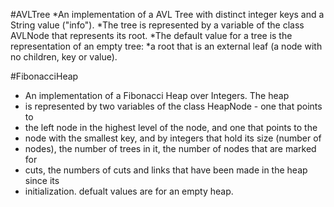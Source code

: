 #AVLTree 
 *An implementation of a AVL Tree with distinct integer keys and a String value ("info"). 
 *The tree is represented by a variable of the class AVLNode that represents its root. 
 *The default value for a tree is the representation of an empty tree: 
  *a root that is an external leaf (a node with no children, key or value).

#FibonacciHeap
 * An implementation of a Fibonacci Heap over Integers. The heap
 * is represented by two variables of the class HeapNode - one that points to
 * the left node in the highest level of the node, and one that points to the
 * node with the smallest key, and by integers that hold its size (number of
 * nodes), the number of trees in it, the number of nodes that are marked for
 * cuts, the numbers of cuts and links that have been made in the heap since its
 * initialization. defualt values are for an empty heap.

